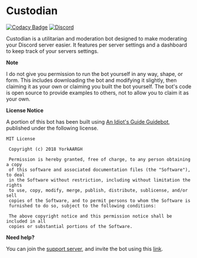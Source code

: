 
# Custodian

[![Codacy Badge](https://api.codacy.com/project/badge/Grade/283b2e9b9240438dab7c8839e999d4ca)](https://www.codacy.com/app/OGNova/Custodian?utm_source=github.com&utm_medium=referral&utm_content=Novuh-Bot/Custodian&utm_campaign=badger)
[![Discord](https://discordapp.com/api/guilds/313460664699977729/embed.png)](https://discord.gg/qtpgmFe)

Custodian is a utilitarian and moderation bot designed to make moderating your Discord server easier. It features per server settings and a dashboard to keep track of your servers settings.


<b>Note</b>

I do not give you permission to run the bot yourself in any way, shape, or form. This includes downloading the bot and modifying it slightly, then claiming it as your own or claiming you built the bot yourself. The bot's code is open source to provide examples to others, not to allow you to claim it as your own.

<b>License Notice</b>

A portion of this bot has been built using [An Idiot's Guide Guidebot](https://github.com/AnIdiotsGuide/guidebot-class), published under the following license.

```
MIT License

 Copyright (c) 2018 YorkAARGH

 Permission is hereby granted, free of charge, to any person obtaining a copy
 of this software and associated documentation files (the "Software"), to deal
 in the Software without restriction, including without limitation the rights
 to use, copy, modify, merge, publish, distribute, sublicense, and/or sell
 copies of the Software, and to permit persons to whom the Software is
 furnished to do so, subject to the following conditions:

 The above copyright notice and this permission notice shall be included in all
 copies or substantial portions of the Software.
 ```

<b>Need help?</b>

You can join the [support server](https://discord.gg/qtpgmFe), and invite the bot using this [link](https://discordapp.com/oauth2/authorize?client_id=379424813170819083&scope=bot&permissions=2105015551).
